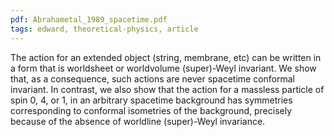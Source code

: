 ```yaml
---
pdf: Abrahametal_1989_spacetime.pdf
tags: edward, theoretical-physics, article
---
```

The action for an extended object (string, membrane, etc) can be written in a form
that is worldsheet or worldvolume (super)-Weyl invariant. We show that, as a consequence,
such actions are never spacetime conformal invariant. In contrast, we also show that the
action for a massless particle of spin 0, 4, or 1, in an arbitrary spacetime background has
symmetries corresponding to conformal isometries of the background, precisely because of
the absence of worldline (super)-Weyl invariance.
